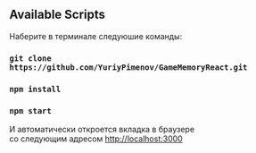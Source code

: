 ## Available Scripts

Наберите в терминале следуюшие команды:
### `git clone https://github.com/YuriyPimenov/GameMemoryReact.git`
### `npm install`
### `npm start`

И автоматически откроется вкладка в браузере<br>
со следующим адресом [http://localhost:3000](http://localhost:3000)
